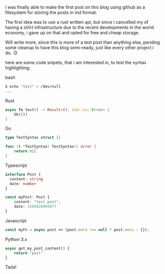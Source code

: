 I was finally able to make the first post on this blog using github as a
filesystem for storing the posts in md format.

The first idea was to use a rust written api, but since i cancelled my
of having a oVirt infrastructure due to the recent developments in the
world economy, i gave up on that and opted for free and cheap storage.

Will write more, since this is more of a test post than anything else,
pending some cleanup to have this blog semi-ready, just like every other
project i do. :D

here are some code snipets, that i am interested in, to test the syntax
highlighting:

bash

```bash
$ echo "test" > /dev/null
...
```

Rust

```rust
async fn test() -> Result<(), std::io::Error> {
    Ok(())
}
```

Go

```go
type TestSyntax struct {}

func (t *TestSyntax) TestSyntax() error {
    return nil
}
```

Typescript

```typescript
interface Post {
  content: string
  date: number
}

const myPost: Post {
    content: "test post",
    date: 1584828965877
}
```

Javascript

```javascript
const myFn = async post => (post.meta !== null ? post.meta : {});
```

Python 3.x

```python
async get_my_post_content() {
    return "post"
}
```

Tada!
